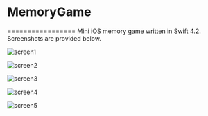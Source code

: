 # MemoryGame
=================
Mini iOS memory game written in Swift 4.2. Screenshots are provided below.

![screen1](https://ibb.co/9pPgrHZ)

![screen2](https://ibb.co/qW48YJx)

![screen3](https://ibb.co/1ZPmB3L)

![screen4](https://ibb.co/GChqb2d)

![screen5](https://ibb.co/9WX3HYW)
